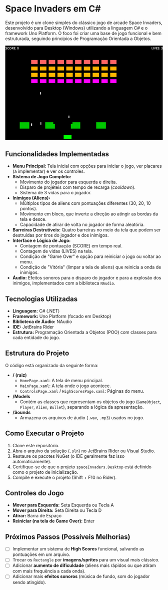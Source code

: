 # Space Invaders em C#

Este projeto é um clone simples do clássico jogo de arcade Space Invaders, desenvolvido para Desktop (Windows) utilizando a linguagem C# e o framework Uno Platform. O foco foi criar uma base de jogo funcional e bem estruturada, seguindo princípios de Programação Orientada a Objetos.

![](SpaceInvaders.png)


## Funcionalidades Implementadas

-   **Menu Principal:** Tela inicial com opções para iniciar o jogo, ver placares (a implementar) e ver os controles.
-   **Sistema de Jogo Completo:**
    -   Movimento do jogador para esquerda e direita.
    -   Disparo de projéteis com tempo de recarga (*cooldown*).
    -   Sistema de 3 vidas para o jogador.
-   **Inimigos (Aliens):**
    -   Múltiplos tipos de aliens com pontuações diferentes (30, 20, 10 pontos).
    -   Movimento em bloco, que inverte a direção ao atingir as bordas da tela e desce.
    -   Capacidade de atirar de volta no jogador de forma aleatória.
-   **Barreiras Destrutíveis:** Quatro barreiras no meio da tela que podem ser destruídas por tiros do jogador e dos inimigos.
-   **Interface e Lógica de Jogo:**
    -   Contagem de pontuação (SCORE) em tempo real.
    -   Contagem de vidas (LIVES) na tela.
    -   Condição de "Game Over" e opção para reiniciar o jogo ou voltar ao menu.
    -   Condição de "Vitória" (limpar a tela de aliens) que reinicia a onda de inimigos.
-   **Áudio:** Efeitos sonoros para o disparo do jogador e para a explosão dos inimigos, implementados com a biblioteca `NAudio`.

## Tecnologias Utilizadas

-   **Linguagem:** C# (.NET)
-   **Framework:** Uno Platform (focado em Desktop)
-   **Biblioteca de Áudio:** NAudio
-   **IDE:** JetBrains Rider
-   **Estrutura:** Programação Orientada a Objetos (POO) com classes para cada entidade do jogo.

## Estrutura do Projeto

O código está organizado da seguinte forma:

-   **/ (raiz)**
    -   `HomePage.xaml`: A tela de menu principal.
    -   `MainPage.xaml`: A tela onde o jogo acontece.
    -   `ControlsPage.xaml` / `HighScoresPage.xaml`: Páginas do menu.
-   **/Models**
    -   Contém as classes que representam os objetos do jogo (`GameObject`, `Player`, `Alien`, `Bullet`), separando a lógica da apresentação.
-   **/Sounds**
    -   Armazena os arquivos de áudio (`.wav`, `.mp3`) usados no jogo.

## Como Executar o Projeto

1.  Clone este repositório.
2.  Abra o arquivo da solução (`.sln`) no JetBrains Rider ou Visual Studio.
3.  Restaure os pacotes NuGet (o IDE geralmente faz isso automaticamente).
4.  Certifique-se de que o projeto `spaceInvaders.Desktop` está definido como o projeto de inicialização.
5.  Compile e execute o projeto (Shift + F10 no Rider).

## Controles do Jogo

-   **Mover para Esquerda:** Seta Esquerda ou Tecla A
-   **Mover para Direita:** Seta Direita ou Tecla D
-   **Atirar:** Barra de Espaço
-   **Reiniciar (na tela de Game Over):** Enter

## Próximos Passos (Possíveis Melhorias)

-   [ ] Implementar um sistema de **High Scores** funcional, salvando as pontuações em um arquivo.
-   [ ] Trocar os `Rectangle` por **imagens/sprites** para um visual mais clássico.
-   [ ] Adicionar **aumento de dificuldade** (aliens mais rápidos ou que atiram com mais frequência a cada onda).
-   [ ] Adicionar mais **efeitos sonoros** (música de fundo, som do jogador sendo atingido).
